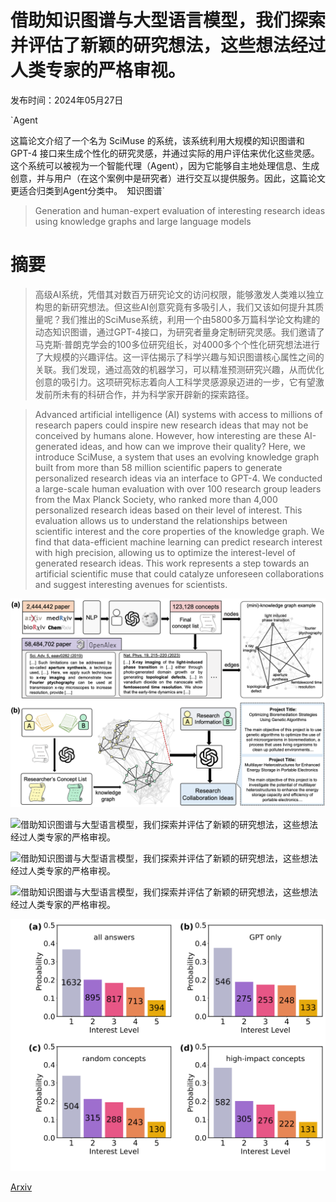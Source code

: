 # 借助知识图谱与大型语言模型，我们探索并评估了新颖的研究想法，这些想法经过人类专家的严格审视。

发布时间：2024年05月27日

`Agent

这篇论文介绍了一个名为 SciMuse 的系统，该系统利用大规模的知识图谱和 GPT-4 接口来生成个性化的研究灵感，并通过实际的用户评估来优化这些灵感。这个系统可以被视为一个智能代理（Agent），因为它能够自主地处理信息、生成创意，并与用户（在这个案例中是研究者）进行交互以提供服务。因此，这篇论文更适合归类到Agent分类中。` `知识图谱`

> Generation and human-expert evaluation of interesting research ideas using knowledge graphs and large language models

# 摘要

> 高级AI系统，凭借其对数百万研究论文的访问权限，能够激发人类难以独立构思的新研究想法。但这些AI创意究竟有多吸引人，我们又该如何提升其质量呢？我们推出的SciMuse系统，利用一个由5800多万篇科学论文构建的动态知识图谱，通过GPT-4接口，为研究者量身定制研究灵感。我们邀请了马克斯·普朗克学会的100多位研究组长，对4000多个个性化研究想法进行了大规模的兴趣评估。这一评估揭示了科学兴趣与知识图谱核心属性之间的关联。我们发现，通过高效的机器学习，可以精准预测研究兴趣，从而优化创意的吸引力。这项研究标志着向人工科学灵感源泉迈进的一步，它有望激发前所未有的科研合作，并为科学家开辟新的探索路径。

> Advanced artificial intelligence (AI) systems with access to millions of research papers could inspire new research ideas that may not be conceived by humans alone. However, how interesting are these AI-generated ideas, and how can we improve their quality? Here, we introduce SciMuse, a system that uses an evolving knowledge graph built from more than 58 million scientific papers to generate personalized research ideas via an interface to GPT-4. We conducted a large-scale human evaluation with over 100 research group leaders from the Max Planck Society, who ranked more than 4,000 personalized research ideas based on their level of interest. This evaluation allows us to understand the relationships between scientific interest and the core properties of the knowledge graph. We find that data-efficient machine learning can predict research interest with high precision, allowing us to optimize the interest-level of generated research ideas. This work represents a step towards an artificial scientific muse that could catalyze unforeseen collaborations and suggest interesting avenues for scientists.

![借助知识图谱与大型语言模型，我们探索并评估了新颖的研究想法，这些想法经过人类专家的严格审视。](../../../paper_images/2405.17044/Fig1_SemNet.png)

![借助知识图谱与大型语言模型，我们探索并评估了新颖的研究想法，这些想法经过人类专家的严格审视。](../../../paper_images/2405.17044/Fig2_MPG_Result.png)

![借助知识图谱与大型语言模型，我们探索并评估了新颖的研究想法，这些想法经过人类专家的严格审视。](../../../paper_images/2405.17044/Fig4_combined_new.png)

![借助知识图谱与大型语言模型，我们探索并评估了新颖的研究想法，这些想法经过人类专家的严格审视。](../../../paper_images/2405.17044/Fig5_Interest_NN.png)

![借助知识图谱与大型语言模型，我们探索并评估了新颖的研究想法，这些想法经过人类专家的严格审视。](../../../paper_images/2405.17044/results_combined_appendix.png)

[Arxiv](https://arxiv.org/abs/2405.17044)